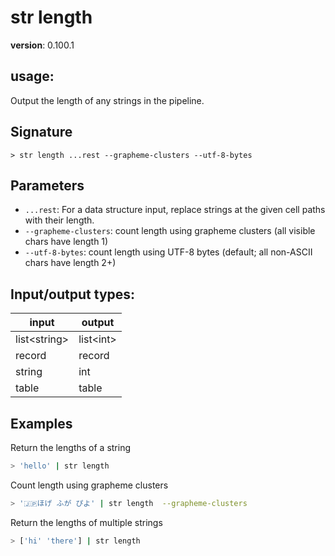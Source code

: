 # str length

**version**: 0.100.1

## **usage**:

Output the length of any strings in the pipeline.

## Signature

`> str length ...rest --grapheme-clusters --utf-8-bytes`

## Parameters

- `...rest`: For a data structure input, replace strings at the given cell paths with their length.
- `--grapheme-clusters`: count length using grapheme clusters (all visible chars have length 1)
- `--utf-8-bytes`: count length using UTF-8 bytes (default; all non-ASCII chars have length 2+)

## Input/output types:

| input          | output      |
| -------------- | ----------- |
| list\<string\> | list\<int\> |
| record         | record      |
| string         | int         |
| table          | table       |

## Examples

Return the lengths of a string

```bash
> 'hello' | str length
```

Count length using grapheme clusters

```bash
> '🇯🇵ほげ ふが ぴよ' | str length  --grapheme-clusters
```

Return the lengths of multiple strings

```bash
> ['hi' 'there'] | str length
```

